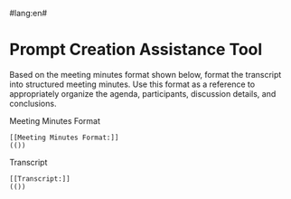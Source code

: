 #lang:en#

# Prompt Creation Assistance Tool

Based on the meeting minutes format shown below, format the transcript into structured meeting minutes. Use this format as a reference to appropriately organize the agenda, participants, discussion details, and conclusions.

Meeting Minutes Format
~~~
[[Meeting Minutes Format:]]
(())
~~~

Transcript
~~~
[[Transcript:]]
(())
~~~
